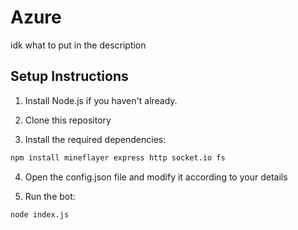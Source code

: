# Azure

idk what to put in the description
## Setup Instructions

1. Install Node.js if you haven't already.

2. Clone this repository

3. Install the required dependencies:
```bash
npm install mineflayer express http socket.io fs
```

4. Open the config.json file and modify it according to your details

5. Run the bot:
```bash
node index.js
```
